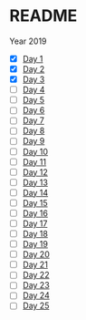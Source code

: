 # README

Year 2019

- [x] [Day 1](1)
- [x] [Day 2](2)
- [x] [Day 3](3)
- [ ] [Day 4](4)
- [ ] [Day 5](5)
- [ ] [Day 6](6)
- [ ] [Day 7](7)
- [ ] [Day 8](8)
- [ ] [Day 9](9)
- [ ] [Day 10](10)
- [ ] [Day 11](11)
- [ ] [Day 12](12)
- [ ] [Day 13](13)
- [ ] [Day 14](14)
- [ ] [Day 15](15)
- [ ] [Day 16](16)
- [ ] [Day 17](17)
- [ ] [Day 18](18)
- [ ] [Day 19](19)
- [ ] [Day 20](20)
- [ ] [Day 21](21)
- [ ] [Day 22](22)
- [ ] [Day 23](23)
- [ ] [Day 24](24)
- [ ] [Day 25](25)
